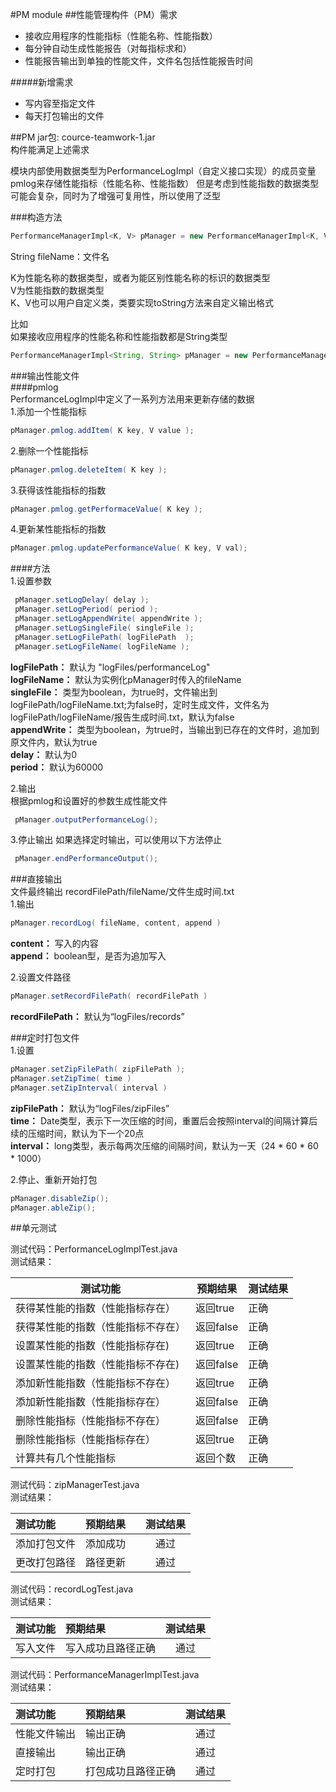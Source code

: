 #PM module
##性能管理构件（PM）需求
- 接收应用程序的性能指标（性能名称、性能指数）
- 每分钟自动生成性能报告（对每指标求和）
- 性能报告输出到单独的性能文件，文件名包括性能报告时间

#####新增需求
- 写内容至指定文件
- 每天打包输出的文件

##PM
jar包: cource-teamwork-1.jar    
构件能满足上述需求    

模块内部使用数据类型为PerformanceLogImpl（自定义接口实现）的成员变量pmlog来存储性能指标（性能名称、性能指数）
但是考虑到性能指数的数据类型可能会复杂，同时为了增强可复用性，所以使用了泛型


###构造方法
```java
PerformanceManagerImpl<K, V> pManager = new PerformanceManagerImpl<K, V>( fileName );
```
String fileName：文件名

K为性能名称的数据类型，或者为能区别性能名称的标识的数据类型   
V为性能指数的数据类型   
K、V也可以用户自定义类，类要实现toString方法来自定义输出格式   

比如   
如果接收应用程序的性能名称和性能指数都是String类型   
```java
PerformanceManagerImpl<String, String> pManager = new PerformanceManagerImpl<String, String>( fileName );
```

###输出性能文件   
####pmlog   
PerformanceLogImpl中定义了一系列方法用来更新存储的数据   
1.添加一个性能指标    
```java
pManager.pmlog.addItem( K key, V value );
```

2.删除一个性能指标   
```java
pManager.pmlog.deleteItem( K key );
```

3.获得该性能指标的指数    
```java
pManager.pmlog.getPerformaceValue( K key );
```

4.更新某性能指标的指数
```java
pManager.pmlog.updatePerformanceValue( K key, V val);
```

####方法   
1.设置参数      

```java
 pManager.setLogDelay( delay );
 pManager.setLogPeriod( period );
 pManager.setLogAppendWrite( appendWrite );
 pManager.setLogSingleFile( singleFile );
 pManager.setLogFilePath( logFilePath  );
 pManager.setLogFileName( logFileName );
```
 **logFilePath：** 默认为 "logFiles/performanceLog"   
 **logFileName：** 默认为实例化pManager时传入的fileName    
 **singleFile：** 类型为boolean，为true时，文件输出到logFilePath/logFileName.txt;为false时，定时生成文件，文件名为logFilePath/logFileName/报告生成时间.txt，默认为false      
 **appendWrite：** 类型为boolean，为true时，当输出到已存在的文件时，追加到原文件内，默认为true    
 **delay：** 默认为0   
 **period：** 默认为60000     
    
2.输出  
根据pmlog和设置好的参数生成性能文件    

```java
 pManager.outputPerformanceLog();
```

3.停止输出
如果选择定时输出，可以使用以下方法停止    

```java
 pManager.endPerformanceOutput();
```

###直接输出   
文件最终输出 recordFilePath/fileName/文件生成时间.txt     
1.输出   

```java
pManager.recordLog( fileName, content, append )
```
**content：** 写入的内容   
**append：** boolean型，是否为追加写入   

2.设置文件路径   

```java
pManager.setRecordFilePath( recordFilePath )
```
**recordFilePath：** 默认为“logFiles/records”   

###定时打包文件   
1.设置   

```java
pManager.setZipFilePath( zipFilePath );
pManager.setZipTime( time )
pManager.setZipInterval( interval )
```

**zipFilePath：** 默认为“logFiles/zipFiles”    
**time：** Date类型，表示下一次压缩的时间，重置后会按照interval的间隔计算后续的压缩时间，默认为下一个20点   
**interval：** long类型，表示每两次压缩的间隔时间，默认为一天（24 * 60 * 60 * 1000）   

2.停止、重新开始打包   

```java
pManager.disableZip();
pManager.ableZip();
```

##单元测试   

测试代码：PerformanceLogImplTest.java     
测试结果：   

| 测试功能 | 预期结果 | 测试结果 |
| --- | --- | --- |
| 获得某性能的指数（性能指标存在） | 返回true | 正确 |
| 获得某性能的指数（性能指标不存在） | 返回false | 正确 |
| 设置某性能的指数（性能指标存在) | 返回true | 正确 |
| 设置某性能的指数（性能指标不存在) | 返回false | 正确 |
| 添加新性能指数（性能指标不存在） | 返回true | 正确 |
| 添加新性能指数（性能指标存在）| 返回false | 正确 |
| 删除性能指标（性能指标不存在） | 返回false | 正确 |
| 删除性能指标（性能指标存在）| 返回true | 正确 |
| 计算共有几个性能指标 | 返回个数 | 正确 |


测试代码：zipManagerTest.java   
测试结果：

| 测试功能  | 预期结果　|   测试结果   |
| :---|:---| :---: |
| 添加打包文件|添加成功| 通过 |
| 更改打包路径 |路径更新| 通过 |


测试代码：recordLogTest.java   
测试结果：

| 测试功能  | 预期结果　|   测试结果   |
| :---|:---| :---: |
| 写入文件|写入成功且路径正确| 通过 |


测试代码：PerformanceManagerImplTest.java   
测试结果：

| 测试功能  | 预期结果　|   测试结果   |
| :---|:---| :---: |
| 性能文件输出 | 输出正确 | 通过 |
| 直接输出 | 输出正确 | 通过 |
| 定时打包 |打包成功且路径正确| 通过 |





